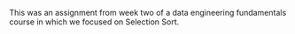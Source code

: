 This was an assignment from week two of a data
engineering fundamentals course in which we
focused on Selection Sort.  
